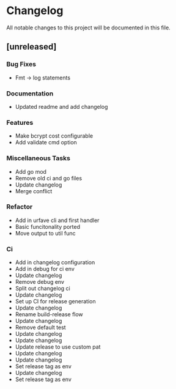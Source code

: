# Changelog
All notable changes to this project will be documented in this file.

## [unreleased]

### Bug Fixes

- Fmt -> log statements

### Documentation

- Updated readme and add changelog

### Features

- Make bcrypt cost configurable
- Add validate cmd option

### Miscellaneous Tasks

- Add go mod
- Remove old ci and go files
- Update changelog
- Merge conflict

### Refactor

- Add in urfave cli and first handler
- Basic funcitonality ported
- Move output to util func

### Ci

- Add in changelog configuration
- Add in debug for ci env
- Update changelog
- Remove debug env
- Split out changelog ci
- Update changelog
- Set up CI for release generation
- Update changelog
- Rename build-release flow
- Update changelog
- Remove default test
- Update changelog
- Update changelog
- Update release to use custom pat
- Update changelog
- Update changelog
- Set release tag as env
- Update changelog
- Set release tag as env

<!-- generated by git-cliff -->

